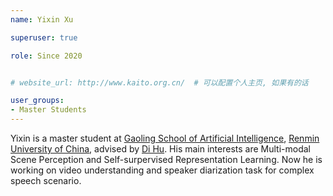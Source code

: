```yaml
---
name: Yixin Xu

superuser: true

role: Since 2020


# website_url: http://www.kaito.org.cn/  # 可以配置个人主页, 如果有的话

user_groups:
- Master Students
---
```

Yixin is a master student at [Gaoling School of Artificial Intelligence](http://ai.ruc.edu.cn/), [Renmin University of China](https://www.ruc.edu.cn/), advised by [Di Hu](https://dtaoo.github.io/).  His main interests are Multi-modal Scene Perception and Self-surpervised Representation Learning. Now he is working on video understanding and speaker diarization task for complex speech scenario.